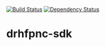 [![Build Status](https://www.travis-ci.org/mbarre/drhfpnc-sdk.svg?branch=master)](https://www.travis-ci.org/mbarre/drhfpnc-sdk) [![Dependency Status](https://beta.gemnasium.com/badges/github.com/mbarre/drhfpnc-sdk.svg)](https://beta.gemnasium.com/projects/github.com/mbarre/drhfpnc-sdk)

# drhfpnc-sdk
